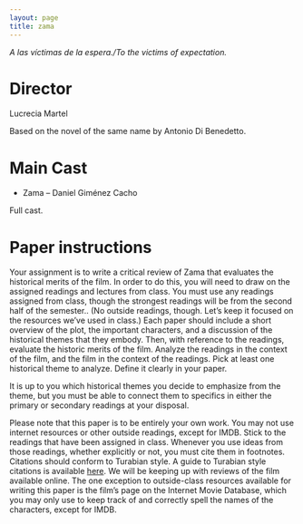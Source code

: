 ```yaml
---
layout: page
title: zama
---
```


*A las víctimas de la espera./To the victims of expectation.*

# Director

Lucrecia Martel

Based on the novel of the same name by Antonio Di Benedetto.


# Main Cast

* Zama – Daniel Giménez Cacho

Full cast.

# Paper instructions

Your assignment is to write a critical review of Zama that evaluates the
historical merits of the film. In order to do this, you will need to draw on
the assigned readings and lectures from class. You must use any readings
assigned from class, though the strongest readings will be from the second half
of the semester.. (No outside readings, though. Let’s keep it focused on the
resources we’ve used in class.) Each paper should include a short overview of
the plot, the important characters, and a discussion of the historical themes
that they embody. Then, with reference to the readings, evaluate the historic
merits of the film. Analyze the readings in the context of the film, and the
film in the context of the readings. Pick at least one historical theme to
analyze. Define it clearly in your paper.

It is up to you which historical themes you decide to emphasize from the theme,
but you must be able to connect them to specifics in either the primary or
secondary readings at your disposal.

Please note that this paper is to be entirely your own work. You may not use
internet resources or other outside readings, except for IMDB. Stick to the
readings that have been assigned in class. Whenever you use ideas from those
readings, whether explicitly or not, you must cite them in footnotes. Citations
should conform to Turabian style. A guide to Turabian style citations is
available [here](
https://libguides.utk.edu/c.php?g=188584&p=3122379#s-lg-box-9616961). We will be
keeping up with reviews of the film available online. The one exception to
outside-class resources available for writing this paper is the film’s page on
the Internet Movie Database, which you may only use to keep track of and
correctly spell the names of the characters, except for IMDB.
